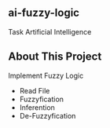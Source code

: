 ## ai-fuzzy-logic
Task Artificial Intelligence


## About This Project
Implement Fuzzy Logic
- Read File
- Fuzzyfication
- Inferention
- De-Fuzzyfication

